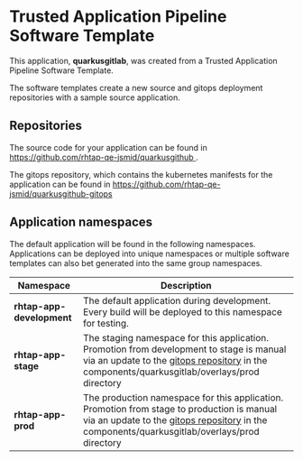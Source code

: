 # Trusted Application Pipeline Software Template

This application, **quarkusgitlab**, was created from a Trusted Application Pipeline Software Template.

The software templates create a new source and gitops deployment repositories with a sample source application. 

## Repositories

The source code for your application can be found in [https://github.com/rhtap-qe-jsmid/quarkusgithub ](https://github.com/rhtap-qe-jsmid/quarkusgithub ).
 
The gitops repository, which contains the kubernetes manifests for the application can be found in 
[https://github.com/rhtap-qe-jsmid/quarkusgithub-gitops ](https://github.com/rhtap-qe-jsmid/quarkusgithub-gitops ) 

## Application namespaces 

The default application will be found in the following namespaces. Applications can be deployed into unique namespaces or multiple software templates can also bet generated into the same group namespaces.  

|  Namespace   |  Description   |  
| -------- | -------- |   
| **rhtap-app-development** | The default application during development. Every build will be deployed to this namespace for testing. | 
| **rhtap-app-stage** | The staging namespace for this application. Promotion from development to stage is manual via an update to the [gitops repository](https://github.com/rhtap-qe-jsmid/quarkusgithub-gitops ) in the components/quarkusgitlab/overlays/prod directory |  
| **rhtap-app-prod** | The production namespace for this application. Promotion from stage to production is manual via an update to the [gitops repository](https://github.com/rhtap-qe-jsmid/quarkusgithub-gitops ) in the components/quarkusgitlab/overlays/prod directory | 